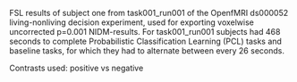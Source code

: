 FSL results of subject one from task001_run001 of the OpenfMRI ds000052 living-nonliving decision experiment, used for exporting voxelwise uncorrected p=0.001 NIDM-results.
For task001_run001 subjects had 468 seconds to complete Probabilistic Classification Learning (PCL) tasks and baseline tasks, for which they had to alternate between every 26 seconds. 


Contrasts used:
positive vs negative
